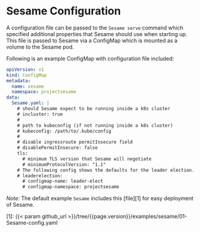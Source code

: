 # Sesame Configuration

A configuration file can be passed to the `Sesame serve` command which specified additional properties that Sesame should use when starting up.
This file is passed to Sesame via a ConfigMap which is mounted as a volume to the Sesame pod.

Following is an example ConfigMap with configuration file included: 

```yaml
apiVersion: v1
kind: ConfigMap
metadata:
  name: sesame
  namespace: projectsesame
data:
  Sesame.yaml: |
    # should Sesame expect to be running inside a k8s cluster
    # incluster: true
    #
    # path to kubeconfig (if not running inside a k8s cluster)
    # kubeconfig: /path/to/.kube/config
    #
    # disable ingressroute permitInsecure field
    # disablePermitInsecure: false
    tls:
      # minimum TLS version that Sesame will negotiate
      # minimumProtocolVersion: "1.1"
    # The following config shows the defaults for the leader election.
    # leaderelection:
      # configmap-name: leader-elect
      # configmap-namespace: projectsesame
```

_Note:_ The default example `Sesame` includes this [file][1] for easy deployment of Sesame.

[1]: {{< param github_url >}}/tree/{{page.version}}/examples/sesame/01-Sesame-config.yaml
